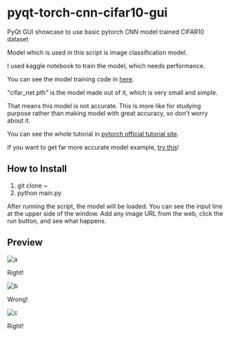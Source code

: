 # pyqt-torch-cnn-cifar10-gui
PyQt GUI showcase to use basic pytorch CNN model trained CIFAR10 dataset

Model which is used in this script is image classification model.

I used kaggle notebook to train the model, which needs performance.

You can see the model training code in <a href="https://www.kaggle.com/code/yoonjunggyu/pytorch-cnn-cifar10">here</a>.

"cifar_net.pth" is the model made out of it, which is very small and simple.

That means this model is not accurate. This is more like for studying purpose rather than making model with great accuracy, so don't worry about it.

You can see the whole tutorial in <a href="https://pytorch.org/tutorials/beginner/blitz/cifar10_tutorial.html">pytorch official tutorial site</a>.

If you want to get far more accurate model example, <a href="https://github.com/yjg30737/pyqt-pytorch-image-classification-gui">try this</a>! 

## How to Install
1. git clone ~
2. python main.py

After running the script, the model will be loaded. You can see the input line at the upper side of the window. Add any image URL from the web, click the run button, and see what happens.

## Preview
![a](https://github.com/yjg30737/pyqt-torch-cnn-cifar10-gui/assets/55078043/7fc2572d-b26a-4939-8700-a102065eac29)

Right!

![b](https://github.com/yjg30737/pyqt-torch-cnn-cifar10-gui/assets/55078043/9c777b66-b6a3-4818-8300-78b08e56e544)

Wrong!

![c](https://github.com/yjg30737/pyqt-torch-cnn-cifar10-gui/assets/55078043/630950f7-6aae-4931-b92c-5f9ff867cad7)

Right!
